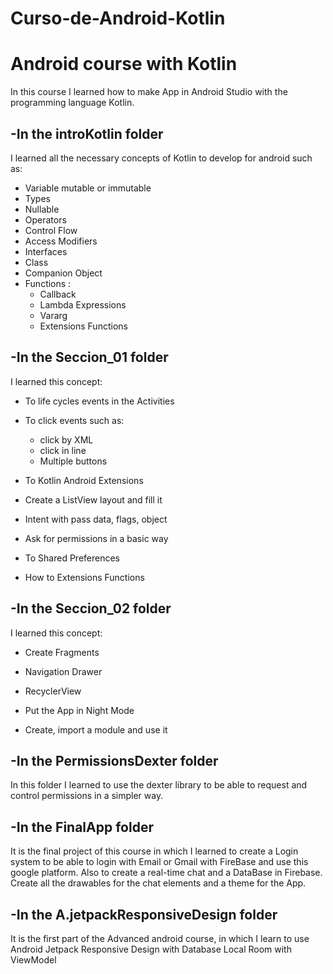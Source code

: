 # Curso-de-Android-Kotlin
# Android course with Kotlin

In this course I learned how to make App in Android Studio with the programming language Kotlin.

## -In the introKotlin folder

I learned all the necessary concepts of Kotlin to develop for android such as:

  - Variable mutable or immutable
  - Types
  - Nullable
  - Operators
  - Control Flow
  - Access Modifiers
  - Interfaces
  - Class
  - Companion Object
  - Functions :
    - Callback
    - Lambda Expressions
    - Vararg
    - Extensions Functions
    
## -In the Seccion_01 folder   

I learned this concept:

  - To life cycles events in the Activities
  
  - To click events such as:
    - click by XML
    - click in line
    - Multiple buttons
  
  - To Kotlin Android Extensions
  
  -  Create a ListView layout and fill it
  
  - Intent with pass data, flags, object
  
  - Ask for permissions in a basic way
  
  - To Shared Preferences
  
  - How to Extensions Functions
  
## -In the Seccion_02 folder

I learned this concept:
  
  - Create Fragments 
  
  - Navigation Drawer
  
  - RecyclerView 
  
  - Put the App in Night Mode
  
  - Create, import a module and use it
  
## -In the PermissionsDexter folder

In this folder I learned to use the dexter library to be able to request and control permissions in a simpler way.

## -In the FinalApp folder

It is the final project of this course in which I learned to create a Login system to be able to login with Email or Gmail with FireBase and use this google platform. Also to create a real-time chat and a DataBase in Firebase. Create all the drawables for the chat elements and a theme for the App.

## -In the A.jetpackResponsiveDesign folder

It is the first part of the Advanced android course, in which I learn to use Android Jetpack Responsive Design with Database Local Room with ViewModel



  






